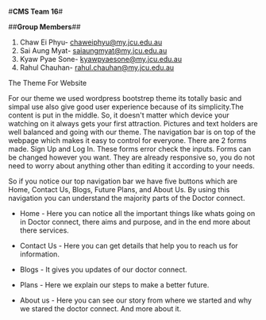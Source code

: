 #**CMS Team 16**#

##**Group Members**##

1. Chaw Ei Phyu- chaweiphyu@my.jcu.edu.au
2. Sai Aung Myat- saiaungmyat@my.jcu.edu.au
3. Kyaw Pyae Sone- kyawpyaesone@my.jcu.edu.au
4. Rahul Chauhan- rahul.chauhan@my.jcu.edu.au

The Theme For Website 

For our theme we used wordpress bootstrep theme its totally basic and simpal use  also give good user experience because of its simplicity.The content is put in the middle. So, it doesn't matter which device your watching on it always gets your first attraction. Pictures and text holders are well balanced and going with our theme. The navigation bar is on top of the webpage which makes it easy to control for everyone. There are 2 forms made. Sign Up and Log In. These forms error check the inputs. Forms can be changed however you want. They are already responsive so, you do not need to worry about anything other than editing it according to your needs.

So if you notice our top navigation bar we have five buttons which are Home, Contact Us, Blogs, Future Plans, and About Us. By using this navigation you can understand the majority parts of the Doctor connect.

- Home - Here you can notice all the important things like whats going on in Doctor connect, there aims and purpose, and in the end more about there services.

- Contact Us -  Here you can get details that help you to reach us for information.

- Blogs - It gives you updates of our doctor connect.

- Plans - Here we explain our steps to make a better future.

- About us - Here you can see our story from where we started and why we stared the doctor connect. And more about it.

